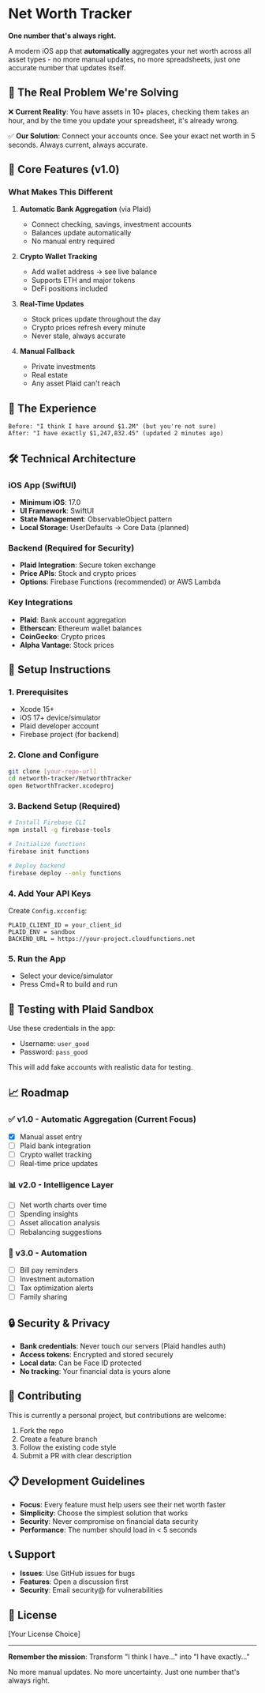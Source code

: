 # Net Worth Tracker

**One number that's always right.**

A modern iOS app that **automatically** aggregates your net worth across all asset types - no more manual updates, no more spreadsheets, just one accurate number that updates itself.

## 🎯 The Real Problem We're Solving

❌ **Current Reality**: You have assets in 10+ places, checking them takes an hour, and by the time you update your spreadsheet, it's already wrong.

✅ **Our Solution**: Connect your accounts once. See your exact net worth in 5 seconds. Always current, always accurate.

## 🚀 Core Features (v1.0)

### What Makes This Different
1. **Automatic Bank Aggregation** (via Plaid)
   - Connect checking, savings, investment accounts
   - Balances update automatically
   - No manual entry required

2. **Crypto Wallet Tracking** 
   - Add wallet address → see live balance
   - Supports ETH and major tokens
   - DeFi positions included

3. **Real-Time Updates**
   - Stock prices update throughout the day
   - Crypto prices refresh every minute
   - Never stale, always accurate

4. **Manual Fallback**
   - Private investments
   - Real estate
   - Any asset Plaid can't reach

## 📱 The Experience

```
Before: "I think I have around $1.2M" (but you're not sure)
After: "I have exactly $1,247,832.45" (updated 2 minutes ago)
```

## 🛠 Technical Architecture

### iOS App (SwiftUI)
- **Minimum iOS**: 17.0
- **UI Framework**: SwiftUI
- **State Management**: ObservableObject pattern
- **Local Storage**: UserDefaults → Core Data (planned)

### Backend (Required for Security)
- **Plaid Integration**: Secure token exchange
- **Price APIs**: Stock and crypto prices
- **Options**: Firebase Functions (recommended) or AWS Lambda

### Key Integrations
- **Plaid**: Bank account aggregation
- **Etherscan**: Ethereum wallet balances
- **CoinGecko**: Crypto prices
- **Alpha Vantage**: Stock prices

## 🔧 Setup Instructions

### 1. Prerequisites
- Xcode 15+
- iOS 17+ device/simulator
- Plaid developer account
- Firebase project (for backend)

### 2. Clone and Configure
```bash
git clone [your-repo-url]
cd networth-tracker/NetworthTracker
open NetworthTracker.xcodeproj
```

### 3. Backend Setup (Required)
```bash
# Install Firebase CLI
npm install -g firebase-tools

# Initialize functions
firebase init functions

# Deploy backend
firebase deploy --only functions
```

### 4. Add Your API Keys
Create `Config.xcconfig`:
```
PLAID_CLIENT_ID = your_client_id
PLAID_ENV = sandbox
BACKEND_URL = https://your-project.cloudfunctions.net
```

### 5. Run the App
- Select your device/simulator
- Press Cmd+R to build and run

## 🧪 Testing with Plaid Sandbox

Use these credentials in the app:
- Username: `user_good`
- Password: `pass_good`

This will add fake accounts with realistic data for testing.

## 📈 Roadmap

### ✅ v1.0 - Automatic Aggregation (Current Focus)
- [x] Manual asset entry
- [ ] Plaid bank integration
- [ ] Crypto wallet tracking
- [ ] Real-time price updates

### 📊 v2.0 - Intelligence Layer
- [ ] Net worth charts over time
- [ ] Spending insights
- [ ] Asset allocation analysis
- [ ] Rebalancing suggestions

### 🚀 v3.0 - Automation
- [ ] Bill pay reminders
- [ ] Investment automation
- [ ] Tax optimization alerts
- [ ] Family sharing

## 🔒 Security & Privacy

- **Bank credentials**: Never touch our servers (Plaid handles auth)
- **Access tokens**: Encrypted and stored securely
- **Local data**: Can be Face ID protected
- **No tracking**: Your financial data is yours alone

## 🤝 Contributing

This is currently a personal project, but contributions are welcome:

1. Fork the repo
2. Create a feature branch
3. Follow the existing code style
4. Submit a PR with clear description

## 📋 Development Guidelines

- **Focus**: Every feature must help users see their net worth faster
- **Simplicity**: Choose the simplest solution that works
- **Security**: Never compromise on financial data security
- **Performance**: The number should load in < 5 seconds

## 📞 Support

- **Issues**: Use GitHub issues for bugs
- **Features**: Open a discussion first
- **Security**: Email security@ for vulnerabilities

## 📄 License

[Your License Choice]

---

**Remember the mission**: Transform "I think I have..." into "I have exactly..." 

No more manual updates. No more uncertainty. Just one number that's always right.
